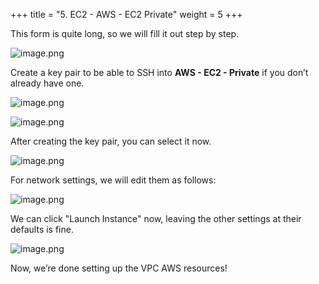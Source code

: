 +++
title = "5. EC2 - AWS - EC2 Private"
weight = 5
+++


This form is quite long, so we will fill it out step by step.


![image.png](/images/003-iii-setup-vpc-aws-resources/12-419442-image.png)


Create a key pair to be able to SSH into **AWS - EC2 - Private** if you don’t already have one.


![image.png](/images/003-iii-setup-vpc-aws-resources/12-569528-image.png)


![image.png](/images/003-iii-setup-vpc-aws-resources/12-202059-image.png)


After creating the key pair, you can select it now.


![image.png](/images/003-iii-setup-vpc-aws-resources/12-153581-image.png)


For network settings, we will edit them as follows:


![image.png](/images/003-iii-setup-vpc-aws-resources/12-584117-image.png)


We can click "Launch Instance" now, leaving the other settings at their defaults is fine.


![image.png](/images/003-iii-setup-vpc-aws-resources/12-646194-image.png)


Now, we’re done setting up the VPC AWS resources!


